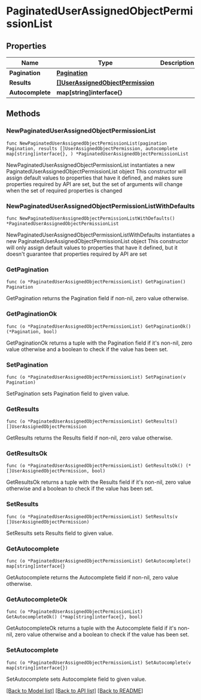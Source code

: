 # PaginatedUserAssignedObjectPermissionList

## Properties

Name | Type | Description | Notes
------------ | ------------- | ------------- | -------------
**Pagination** | [**Pagination**](Pagination.md) |  | 
**Results** | [**[]UserAssignedObjectPermission**](UserAssignedObjectPermission.md) |  | 
**Autocomplete** | **map[string]interface{}** |  | 

## Methods

### NewPaginatedUserAssignedObjectPermissionList

`func NewPaginatedUserAssignedObjectPermissionList(pagination Pagination, results []UserAssignedObjectPermission, autocomplete map[string]interface{}, ) *PaginatedUserAssignedObjectPermissionList`

NewPaginatedUserAssignedObjectPermissionList instantiates a new PaginatedUserAssignedObjectPermissionList object
This constructor will assign default values to properties that have it defined,
and makes sure properties required by API are set, but the set of arguments
will change when the set of required properties is changed

### NewPaginatedUserAssignedObjectPermissionListWithDefaults

`func NewPaginatedUserAssignedObjectPermissionListWithDefaults() *PaginatedUserAssignedObjectPermissionList`

NewPaginatedUserAssignedObjectPermissionListWithDefaults instantiates a new PaginatedUserAssignedObjectPermissionList object
This constructor will only assign default values to properties that have it defined,
but it doesn't guarantee that properties required by API are set

### GetPagination

`func (o *PaginatedUserAssignedObjectPermissionList) GetPagination() Pagination`

GetPagination returns the Pagination field if non-nil, zero value otherwise.

### GetPaginationOk

`func (o *PaginatedUserAssignedObjectPermissionList) GetPaginationOk() (*Pagination, bool)`

GetPaginationOk returns a tuple with the Pagination field if it's non-nil, zero value otherwise
and a boolean to check if the value has been set.

### SetPagination

`func (o *PaginatedUserAssignedObjectPermissionList) SetPagination(v Pagination)`

SetPagination sets Pagination field to given value.


### GetResults

`func (o *PaginatedUserAssignedObjectPermissionList) GetResults() []UserAssignedObjectPermission`

GetResults returns the Results field if non-nil, zero value otherwise.

### GetResultsOk

`func (o *PaginatedUserAssignedObjectPermissionList) GetResultsOk() (*[]UserAssignedObjectPermission, bool)`

GetResultsOk returns a tuple with the Results field if it's non-nil, zero value otherwise
and a boolean to check if the value has been set.

### SetResults

`func (o *PaginatedUserAssignedObjectPermissionList) SetResults(v []UserAssignedObjectPermission)`

SetResults sets Results field to given value.


### GetAutocomplete

`func (o *PaginatedUserAssignedObjectPermissionList) GetAutocomplete() map[string]interface{}`

GetAutocomplete returns the Autocomplete field if non-nil, zero value otherwise.

### GetAutocompleteOk

`func (o *PaginatedUserAssignedObjectPermissionList) GetAutocompleteOk() (*map[string]interface{}, bool)`

GetAutocompleteOk returns a tuple with the Autocomplete field if it's non-nil, zero value otherwise
and a boolean to check if the value has been set.

### SetAutocomplete

`func (o *PaginatedUserAssignedObjectPermissionList) SetAutocomplete(v map[string]interface{})`

SetAutocomplete sets Autocomplete field to given value.



[[Back to Model list]](../README.md#documentation-for-models) [[Back to API list]](../README.md#documentation-for-api-endpoints) [[Back to README]](../README.md)


